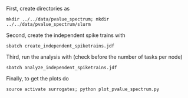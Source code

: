 First, create directories as 

```mkdir ../../data/pvalue_spectrum; mkdir ../../data/pvalue_spectrum/slurm```

Second, create the independent spike trains with 

```sbatch create_independent_spiketrains.jdf```

Third, run the analysis with (check before the number of tasks per node)

```sbatch analyze_independent_spiketrains.jdf```

Finally, to get the plots do

```source activate surrogates; python plot_pvalue_spectrum.py```